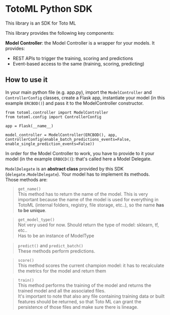 # TotoML Python SDK
This library is an SDK for Toto ML

This library provides the following key components: 

**Model Controller**: the Model Controller is a wrapper for your models. It provides:
 * REST APIs to trigger the training, scoring and predictions
 * Event-based access to the same (training, scoring, predicting)

## How to use it
In your main python file (e.g. app.py), import the `ModelController` and `ControllerConfig` classes, create a Flask app, instantiate your model (in this example `ERCBOD()`) and pass it to the ModelController constructor. 
```
from totoml.controller import ModelController
from totoml.config import ControllerConfig

app = Flask(__name__)

model_controller = ModelController(ERCBOD(), app, ControllerConfig(enable_batch_predictions_events=False, enable_single_prediction_events=False))

```

In order for the Model Controller to work, you have to provide to it your model (in the example `ERBOCD()`): that's called here a Model Delegate. <br/>

`ModelDelegate` is an **abstract class** provided by this SDK (`delegate.ModelDelegate`). Your model has to implement its methods. <br/>
Those methods are: 
> `get_name()` <br/>
This method has to return the name of the model. This is very important because the name of the model is used for everything in TotoML (internal folders, registry, file storage, etc..), so the name **has to be unique**. 

> `get_model_type()` <br/>
Not very used for now. Should return the type of model: sklearn, tf, etc.. <br/>
Has to be an instance of ModelType

> `predict()` and `predict_batch()` <br>
These methods perform predictions.

> `score()` <br>
This method scores the current champion model: it has to recalculate the metrics for the model and return them 

> `train()` <br>
This method performs the training of the model and returns the trained model and all the associated files.<br/>
It's important to note that also any file containing training data or built features should be returned, so that Toto ML can grant the persistence of those files and make sure there is lineage.





